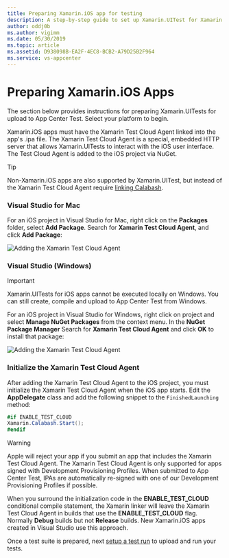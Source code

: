 ```yaml
---
title: Preparing Xamarin.iOS app for testing
description: A step-by-step guide to set up Xamarin.UITest for Xamarin.iOS apps
author: oddj0b
ms.author: vigimm
ms.date: 05/30/2019
ms.topic: article
ms.assetid: D938098B-EA2F-4EC8-BCB2-A79D25B2F964
ms.service: vs-appcenter 
---
```


# Preparing Xamarin.iOS Apps

The section below provides instructions for preparing Xamarin.UITests for upload to App Center Test. Select your platform to begin.

Xamarin.iOS apps must have the Xamarin Test Cloud Agent linked into the app's .ipa file. The Xamarin Test Cloud Agent is a special, embedded HTTP server that allows Xamarin.UITests to interact with the iOS user interface. The Test Cloud Agent is added to the iOS project via NuGet.

> [!TIP]
> Non-Xamarin.iOS apps are also supported by Xamarin.UITest, but instead of the Xamarin Test Cloud Agent require [linking Calabash](https://github.com/calabash/calabash-ios/wiki/Tutorial%3A-How-to-add-Calabash-to-Xcode).

### Visual Studio for Mac

For an iOS project in Visual Studio for Mac, right click on the **Packages** folder, select **Add Package**. Search for **Xamarin Test Cloud Agent**, and click **Add Package**:

![Adding the Xamarin Test Cloud Agent](~/test-cloud/preparing-for-upload/images/05-addpackage-xs.png)

### Visual Studio (Windows)

> [!IMPORTANT]
> Xamarin.UITests for iOS apps cannot be executed locally on Windows. You can still create, compile and upload to App Center Test from Windows.

For an iOS project in Visual Studio for Windows, right click on project and select **Manage NuGet Packages** from the context menu. In the **NuGet Package Manager** Search for **Xamarin Test Cloud Agent** and click **OK** to install that package:

![Adding the Xamarin Test Cloud Agent](~/test-cloud/preparing-for-upload/images/05-addpackage-vs.png)

### Initialize the Xamarin Test Cloud Agent

After adding the Xamarin Test Cloud Agent to the iOS project, you must initialize the Xamarin Test Cloud Agent when the iOS app starts. Edit the **AppDelegate** class and add the following snippet to the `FinishedLaunching` method:

```csharp
#if ENABLE_TEST_CLOUD
Xamarin.Calabash.Start();
#endif
```

> [!WARNING]
> Apple will reject your app if you submit an app that includes the Xamarin Test Cloud Agent. The Xamarin Test Cloud Agent is only supported for apps signed with Development Provisioning Profiles. When submitted to App Center Test, IPAs are automatically re-signed with one of our Development Provisioning Profiles if possible.

When you surround the initialization code in the **ENABLE_TEST_CLOUD** conditional compile statement, the Xamarin linker will leave the Xamarin Test Cloud Agent in builds that use the **ENABLE_TEST_CLOUD** flag. Normally **Debug** builds but not **Release** builds. New Xamarin.iOS apps created in Visual Studio use this approach.

Once a test suite is prepared, next [setup a test run](~/test-cloud/starting-a-test-run.md) to upload and run your tests.
